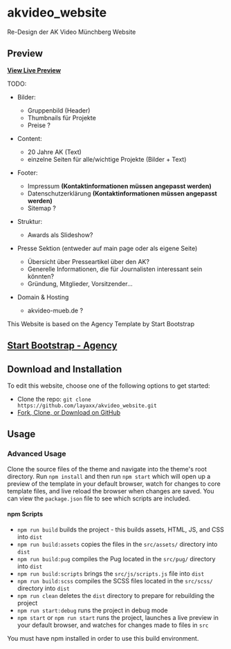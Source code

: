 # akvideo_website
Re-Design der AK Video Münchberg Website

## Preview

**[View Live Preview](https://layaxx.github.io/akvideo_website/)**

TODO:
- Bilder:
  - Gruppenbild (Header)
  - Thumbnails für Projekte
  - Preise ?
  
 - Content:
    - 20 Jahre AK (Text)
    - einzelne Seiten für alle/wichtige Projekte (Bilder + Text)
    
 - Footer:
    - Impressum **(Kontaktinformationen müssen angepasst werden)**
    - Datenschutzerklärung **(Kontaktinformationen müssen angepasst werden)**
    - Sitemap ?
  
 - Struktur:
    - Awards als Slideshow?
 
 - Presse Sektion (entweder auf main page oder als eigene Seite)
    - Übersicht über Presseartikel über den AK?
    - Generelle Informationen, die für Journalisten interessant sein könnten?
    - Gründung, Mitglieder, Vorsitzender...
    
  - Domain & Hosting
    - akvideo-mueb.de ?



This Website is based on the Agency Template by Start Bootstrap

## [Start Bootstrap - Agency](https://startbootstrap.com/themes/agency/)


## Download and Installation

To edit this website, choose one of the following options to get started:

- Clone the repo: `git clone https://github.com/layaxx/akvideo_website.git`
- [Fork, Clone, or Download on GitHub](https://github.com/layaxx/akvideo_website)

## Usage

### Advanced Usage

Clone the source files of the theme and navigate into the theme's root directory. Run `npm install` and then run `npm start` which will open up a preview of the template in your default browser, watch for changes to core template files, and live reload the browser when changes are saved. You can view the `package.json` file to see which scripts are included.

#### npm Scripts

- `npm run build` builds the project - this builds assets, HTML, JS, and CSS into `dist`
- `npm run build:assets` copies the files in the `src/assets/` directory into `dist`
- `npm run build:pug` compiles the Pug located in the `src/pug/` directory into `dist`
- `npm run build:scripts` brings the `src/js/scripts.js` file into `dist`
- `npm run build:scss` compiles the SCSS files located in the `src/scss/` directory into `dist`
- `npm run clean` deletes the `dist` directory to prepare for rebuilding the project
- `npm run start:debug` runs the project in debug mode
- `npm start` or `npm run start` runs the project, launches a live preview in your default browser, and watches for changes made to files in `src`

You must have npm installed in order to use this build environment.

